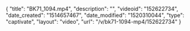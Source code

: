 {
    "title": "BK71_1094.mp4",
    "description": "",
    "videoid": "152622734",
    "date_created": "1514657467",
    "date_modified": "1520310044",
    "type": "captivate",
    "layout": "video",
    "url": "\/v\/bk71-1094-mp4\/152622734"
}